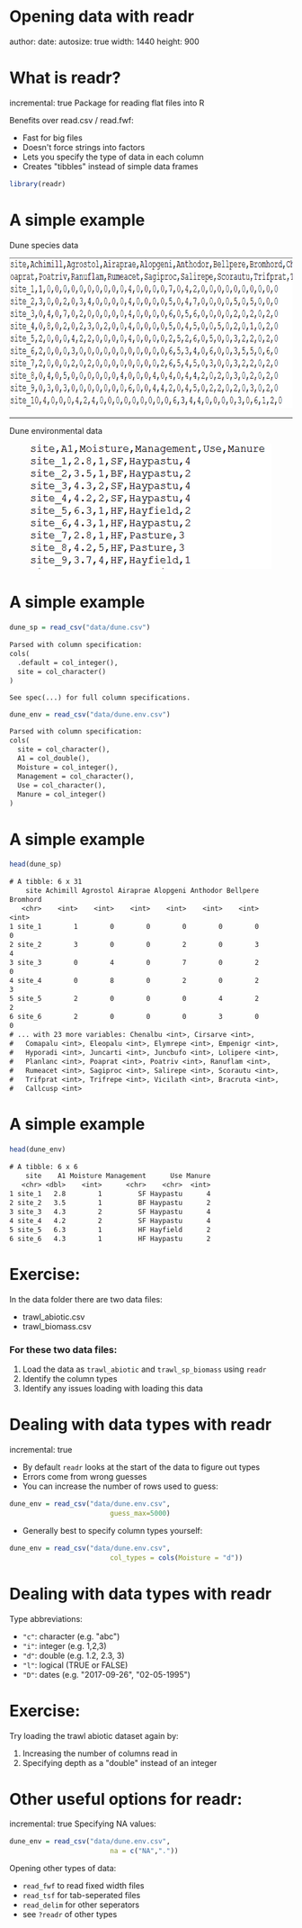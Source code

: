Opening data with readr
========================================================
author: 
date: 
autosize: true
width: 1440
height: 900




What is readr? 
========================================================
incremental: true
Package for reading flat files into R

Benefits over read.csv / read.fwf:
* Fast for big files
* Doesn't force strings into factors
* Lets you specify the type of data in each column
* Creates "tibbles" instead of simple data frames





```r
library(readr)
```


A simple example
========================================================
Dune species data
<div align="center">
<img src="dune_data.png" width=767 height=267>
</div>

***

Dune environmental data
<div align="center">
<img src="dune_env_data.png" width=430*1.2 height=223*1.2>
</div>

A simple example
========================================================



```r
dune_sp = read_csv("data/dune.csv")
```

```
Parsed with column specification:
cols(
  .default = col_integer(),
  site = col_character()
)
```

```
See spec(...) for full column specifications.
```

```r
dune_env = read_csv("data/dune.env.csv")
```

```
Parsed with column specification:
cols(
  site = col_character(),
  A1 = col_double(),
  Moisture = col_integer(),
  Management = col_character(),
  Use = col_character(),
  Manure = col_integer()
)
```


A simple example
========================================================



```r
head(dune_sp) 
```

```
# A tibble: 6 x 31
    site Achimill Agrostol Airaprae Alopgeni Anthodor Bellpere Bromhord
   <chr>    <int>    <int>    <int>    <int>    <int>    <int>    <int>
1 site_1        1        0        0        0        0        0        0
2 site_2        3        0        0        2        0        3        4
3 site_3        0        4        0        7        0        2        0
4 site_4        0        8        0        2        0        2        3
5 site_5        2        0        0        0        4        2        2
6 site_6        2        0        0        0        3        0        0
# ... with 23 more variables: Chenalbu <int>, Cirsarve <int>,
#   Comapalu <int>, Eleopalu <int>, Elymrepe <int>, Empenigr <int>,
#   Hyporadi <int>, Juncarti <int>, Juncbufo <int>, Lolipere <int>,
#   Planlanc <int>, Poaprat <int>, Poatriv <int>, Ranuflam <int>,
#   Rumeacet <int>, Sagiproc <int>, Salirepe <int>, Scorautu <int>,
#   Trifprat <int>, Trifrepe <int>, Vicilath <int>, Bracruta <int>,
#   Callcusp <int>
```


A simple example
========================================================


```r
head(dune_env)
```

```
# A tibble: 6 x 6
    site    A1 Moisture Management      Use Manure
   <chr> <dbl>    <int>      <chr>    <chr>  <int>
1 site_1   2.8        1         SF Haypastu      4
2 site_2   3.5        1         BF Haypastu      2
3 site_3   4.3        2         SF Haypastu      4
4 site_4   4.2        2         SF Haypastu      4
5 site_5   6.3        1         HF Hayfield      2
6 site_6   4.3        1         HF Haypastu      2
```


Exercise:
=======================================================

In the data folder there are two data files:
* trawl_abiotic.csv
* trawl_biomass.csv


### For these two data files:

1. Load the data as `trawl_abiotic` and `trawl_sp_biomass` using `readr`
2. Identify the column types
3. Identify any issues loading with loading this data





Dealing with data types with readr
========================================
incremental: true


* By default `readr` looks at the start of the data to figure out types
* Errors come from wrong guesses
* You can increase the number of rows used to guess:




```r
dune_env = read_csv("data/dune.env.csv",
                         guess_max=5000)
```


* Generally best to specify column types yourself: 





```r
dune_env = read_csv("data/dune.env.csv",
                         col_types = cols(Moisture = "d"))
```


Dealing with data types with readr
========================================
Type abbreviations:

* `"c"`: character (e.g. "abc")
* `"i"`: integer (e.g. 1,2,3)
* `"d"`: double (e.g. 1.2, 2.3, 3)
* `"l"`: logical (TRUE or FALSE) 
* `"D"`: dates (e.g. "2017-09-26", "02-05-1995")






Exercise:
=======================================================

Try loading the trawl abiotic dataset again by:

1. Increasing the number of columns read in
2. Specifying depth as a "double" instead of an integer





Other useful options for readr:
=====================================
incremental: true
Specifying NA values:







```r
dune_env = read_csv("data/dune.env.csv",
                         na = c("NA","."))
```

Opening other types of data:

* `read_fwf` to read fixed width files
* `read_tsf` for tab-seperated files
* `read_delim` for other seperators
* see `?readr` of other types

